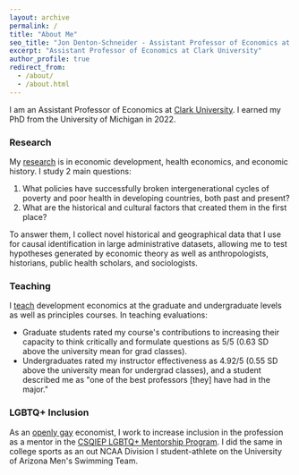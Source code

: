 ```yaml
---
layout: archive
permalink: /
title: "About Me"
seo_title: "Jon Denton-Schneider - Assistant Professor of Economics at Clark University"
excerpt: "Assistant Professor of Economics at Clark University"
author_profile: true
redirect_from: 
  - /about/
  - /about.html
---
```


<p>
I am an Assistant Professor of Economics at <a href="https://www.clarku.edu/departments/economics/">Clark University</a>. I earned my PhD from the University of Michigan in 2022.
</p>

<h3>Research</h3>

<p>
My <a href="https://jondentonschneider.com/research">research</a> is in economic development, health economics, and economic history. I study 2 main questions:
  <ol>
    <li>What policies have successfully broken intergenerational cycles of poverty and poor health in developing countries, both past and present?</li>
    <li>What are the historical and cultural factors that created them in the first place?</li>
  </ol>
To answer them, I collect novel historical and geographical data that I use for causal identification in large administrative datasets, allowing me to test hypotheses generated by economic theory as well as anthropologists, historians, public health scholars, and sociologists.
</p>


<h3>Teaching</h3>

<p>
I <a href="https://jondentonschneider.com/teaching">teach</a> development economics at the graduate and undergraduate levels as well as principles courses. In teaching evaluations:
 <ul>
   <li>Graduate students rated my course's contributions to increasing their capacity to think critically and formulate questions as 5/5 (0.63 SD above the university mean for grad classes).</li>
   <li>Undergraduates rated my instructor effectiveness as 4.92/5 (0.55 SD above the university mean for undergrad classes), and a student described me as "one of the best professors [they] have had in the major."</li>
</ul>
</p>

<h3>LGBTQ+ Inclusion</h3>
    
<p>
As an <a href="https://jondentonschneider.com/personal">openly gay</a> economist, I work to increase inclusion in the profession as a mentor in the <a href="https://sites.google.com/view/csqiep-mentoring">CSQIEP LGBTQ+ Mentorship Program</a>. I did the same in college sports as an out NCAA Division I student-athlete on the University of Arizona Men's Swimming Team.
</p>
